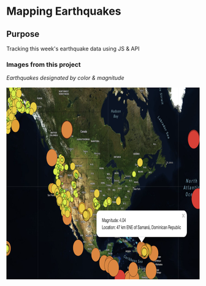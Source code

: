 # Mapping Earthquakes

## Purpose
Tracking this week's earthquake data using JS & API

### Images from this project
_Earthquakes designated by color & magnitude_
<BR><BR>
<img src="https://github.com/meggrooms/mapping_earthquakes/blob/main/images/earthquake_map_04.png" width=800 height=500>
  
  
  
